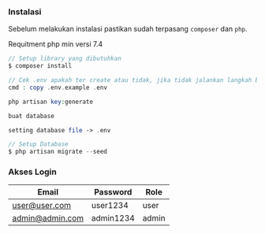 ### Instalasi

Sebelum melakukan instalasi pastikan sudah terpasang `composer` dan `php`. 

Requitment php min versi 7.4

```php
// Setup library yang dibutuhkan
$ composer install

// Cek .env apakah ter create atau tidak, jika tidak jalankan langkah berikut 
cmd : copy .env.example .env

php artisan key:generate

buat database

setting database file -> .env 

// Setup Database
$ php artisan migrate --seed
```

### Akses Login

| Email                      | Password  | Role   |
|----------------------------|-----------|--------|
| user@user.com 			 | user1234  | user   |
| admin@admin.com        	 | admin1234 | admin  |


